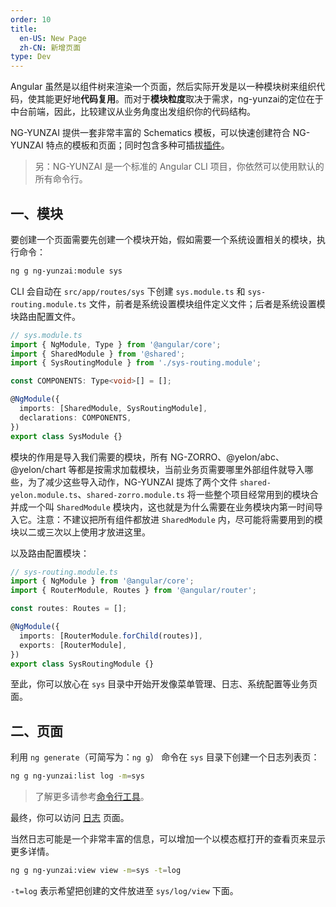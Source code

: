 ```yaml
---
order: 10
title:
  en-US: New Page
  zh-CN: 新增页面
type: Dev
---
```


Angular 虽然是以组件树来渲染一个页面，然后实际开发是以一种模块树来组织代码，使其能更好地**代码复用**。而对于**模块粒度**取决于需求，ng-yunzai的定位在于中台前端，因此，比较建议从业务角度出发组织你的代码结构。

NG-YUNZAI 提供一套非常丰富的 Schematics 模板，可以快速创建符合 NG-YUNZAI 特点的模板和页面；同时包含多种可插拔[插件](/cli/plugin)。

> 另：NG-YUNZAI 是一个标准的 Angular CLI 项目，你依然可以使用默认的所有命令行。

## 一、模块

要创建一个页面需要先创建一个模块开始，假如需要一个系统设置相关的模块，执行命令：

```bash
ng g ng-yunzai:module sys
```

CLI 会自动在 `src/app/routes/sys` 下创建 `sys.module.ts` 和 `sys-routing.module.ts` 文件，前者是系统设置模块组件定义文件；后者是系统设置模块路由配置文件。

```ts
// sys.module.ts
import { NgModule, Type } from '@angular/core';
import { SharedModule } from '@shared';
import { SysRoutingModule } from './sys-routing.module';

const COMPONENTS: Type<void>[] = [];

@NgModule({
  imports: [SharedModule, SysRoutingModule],
  declarations: COMPONENTS,
})
export class SysModule {}
```

模块的作用是导入我们需要的模块，所有 NG-ZORRO、@yelon/abc、@yelon/chart 等都是按需求加载模块，当前业务页需要哪里外部组件就导入哪些，为了减少这些导入动作，NG-YUNZAI 提炼了两个文件 `shared-yelon.module.ts`、`shared-zorro.module.ts` 将一些整个项目经常用到的模块合并成一个叫 `SharedModule` 模块内，这也就是为什么需要在业务模块内第一时间导入它。注意：不建议把所有组件都放进 `SharedModule` 内，尽可能将需要用到的模块以二或三次以上使用才放进这里。

以及路由配置模块：

```ts
// sys-routing.module.ts
import { NgModule } from '@angular/core';
import { RouterModule, Routes } from '@angular/router';

const routes: Routes = [];

@NgModule({
  imports: [RouterModule.forChild(routes)],
  exports: [RouterModule],
})
export class SysRoutingModule {}
```

至此，你可以放心在 `sys` 目录中开始开发像菜单管理、日志、系统配置等业务页面。

## 二、页面

利用 `ng generate`（可简写为：`ng g`） 命令在 `sys` 目录下创建一个日志列表页：

```bash
ng g ng-yunzai:list log -m=sys
```

> 了解更多请参考[命令行工具](/cli)。

最终，你可以访问 [日志](//localhost:4200/#/sys/log) 页面。

当然日志可能是一个非常丰富的信息，可以增加一个以模态框打开的查看页来显示更多详情。

```bash
ng g ng-yunzai:view view -m=sys -t=log
```

`-t=log` 表示希望把创建的文件放进至 `sys/log/view` 下面。
